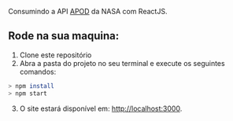 Consumindo a API [APOD](https://api.nasa.gov/) da NASA com ReactJS.

## Rode na sua maquina:

1. Clone este repositório
2. Abra a pasta do projeto no seu terminal e execute os seguintes comandos:

```sh
> npm install
> npm start
```
3. O site estará disponível em: [http://localhost:3000](http://localhost:3000).
